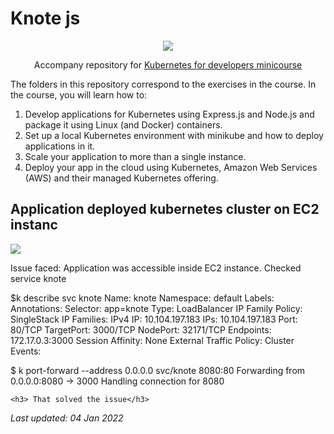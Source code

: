 # Knote js

<div align="center">
    <a href="https://learnk8s.io/"><img src="https://avatars.githubusercontent.com/u/31817372?s=200&v=4" /></a>
    <p>Accompany repository for <a href="https://learnk8s.io/kubernetes-for-developers">Kubernetes for developers minicourse</a></p>
</div>

The folders in this repository correspond to the exercises in the course. In the course, you will learn how to:

1. Develop applications for Kubernetes using Express.js and Node.js and package it using Linux (and Docker) containers.
1. Set up a local Kubernetes environment with minikube and how to deploy applications in it.
1. Scale your application to more than a single instance.
1. Deploy your app in the cloud using Kubernetes, Amazon Web Services (AWS) and their managed Kubernetes offering.

<h2> Application deployed kubernetes cluster on EC2 instanc</h2>

<img src="https://shreyagorey.s3.ap-south-1.amazonaws.com/knote_app.JPG" />

Issue faced: Application was accessible inside EC2 instance. Checked service knote

$k describe svc knote
Name:                     knote
Namespace:                default
Labels:                   <none>
Annotations:              <none>
Selector:                 app=knote
Type:                     LoadBalancer
IP Family Policy:         SingleStack
IP Families:              IPv4
IP:                       10.104.197.183
IPs:                      10.104.197.183
Port:                     <unset>  80/TCP
TargetPort:               3000/TCP
NodePort:                 <unset>  32171/TCP
Endpoints:                172.17.0.3:3000
Session Affinity:         None
External Traffic Policy:  Cluster
Events:                   <none>

$ k port-forward --address 0.0.0.0 svc/knote 8080:80
    Forwarding from 0.0.0.0:8080 -> 3000
    Handling connection for 8080

    <h3> That solved the issue</h3>
_Last updated: 04 Jan 2022_
